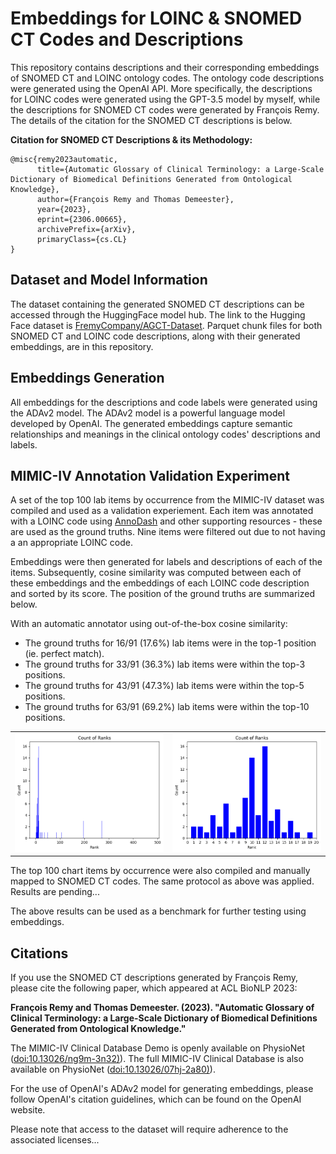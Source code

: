 # Embeddings for LOINC & SNOMED CT Codes and Descriptions

This repository contains descriptions and their corresponding embeddings of SNOMED CT and LOINC ontology codes. The ontology code descriptions were generated using the OpenAI API. More specifically, the descriptions for LOINC codes were generated using the GPT-3.5 model by myself, while the descriptions for SNOMED CT codes were generated by François Remy. The details of the citation for the SNOMED CT descriptions is below.

**Citation for SNOMED CT Descriptions & its Methodology:**
```
@misc{remy2023automatic,
      title={Automatic Glossary of Clinical Terminology: a Large-Scale Dictionary of Biomedical Definitions Generated from Ontological Knowledge}, 
      author={François Remy and Thomas Demeester},
      year={2023},
      eprint={2306.00665},
      archivePrefix={arXiv},
      primaryClass={cs.CL}
}
```

## Dataset and Model Information

The dataset containing the generated SNOMED CT descriptions can be accessed through the HuggingFace model hub. The link to the Hugging Face dataset is [FremyCompany/AGCT-Dataset](https://huggingface.co/datasets/FremyCompany/AGCT-Dataset). Parquet chunk files for both SNOMED CT and LOINC code descriptions, along with their generated embeddings, are in this repository.

## Embeddings Generation

All embeddings for the descriptions and code labels were generated using the ADAv2 model. The ADAv2 model is a powerful language model developed by OpenAI. The generated embeddings capture semantic relationships and meanings in the clinical ontology codes' descriptions and labels.

## MIMIC-IV Annotation Validation Experiment

A set of the top 100 lab items by occurrence from the MIMIC-IV dataset was compiled and used as a validation experiement. Each item was annotated with a LOINC code using [AnnoDash](https://github.com/justin13601/AnnoDash) and other supporting resources - these are used as the ground truths. Nine items were filtered out due to not having a an appropriate LOINC code. 

Embeddings were then generated for labels and descriptions of each of the items. Subsequently, cosine similarity was computed between each of these embeddings and the embeddings of each LOINC code description and sorted by its score. The position of the ground truths are summarized below.

With an automatic annotator using out-of-the-box cosine similarity:
 - The ground truths for 16/91 (17.6%) lab items were in the top-1 position (ie. perfect match).
 - The ground truths for 33/91 (36.3%) lab items were within the top-3 positions.
 - The ground truths for 43/91 (47.3%) lab items were within the top-5 positions.
 - The ground truths for 63/91 (69.2%) lab items were within the top-10 positions.

<table>
  <tr>
    <td>
      <img src="plot1.png" alt="Overall summary of rankings.">
    </td>
    <td>
      <img src="plot2.png" alt="Summary of items with ground truths within the top 10 of rankings.">
    </td>
  </tr>
</table>

The top 100 chart items by occurrence were also compiled and manually mapped to SNOMED CT codes. The same protocol as above was applied. Results are pending... 

The above results can be used as a benchmark for further testing using embeddings.

## Citations

If you use the SNOMED CT descriptions generated by François Remy, please cite the following paper, which appeared at ACL BioNLP 2023:

**François Remy and Thomas Demeester. (2023). "Automatic Glossary of Clinical Terminology: a Large-Scale Dictionary of Biomedical Definitions Generated from Ontological Knowledge."**

The MIMIC-IV Clinical Database Demo is openly available on PhysioNet ([doi:10.13026/ng9m-3n32)](https://doi.org/10.13026/ng9m-3n32)). The full MIMIC-IV Clinical Database is also available on PhysioNet ([doi:10.13026/07hj-2a80)](https://doi.org/10.13026/07hj-2a80)).

For the use of OpenAI's ADAv2 model for generating embeddings, please follow OpenAI's citation guidelines, which can be found on the OpenAI website.

Please note that access to the dataset will require adherence to the associated licenses...
